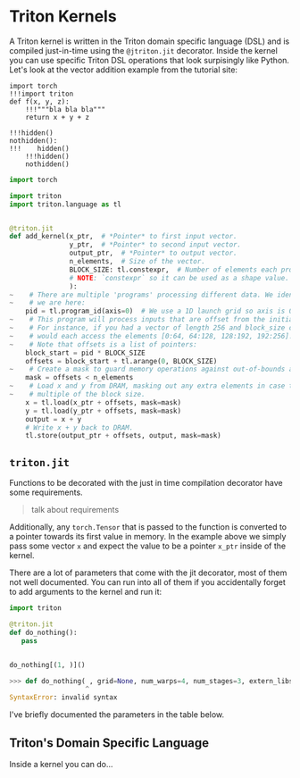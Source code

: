 # Triton Kernels
A Triton kernel is written in the Triton domain specific language (DSL) and is compiled just-in-time using the `@jtriton.jit` decorator.
Inside the kernel you can use specific Triton DSL operations that look surpisingly like Python. Let's look at the vector addition example from the tutorial site:

```python,hidelines=!!!
import torch
!!!import triton
def f(x, y, z):
    !!!"""bla bla bla"""
    return x + y + z
```

```python,hidelines=!!!
!!!hidden()
nothidden():
!!!    hidden()
    !!!hidden()
    nothidden()
```


```python
import torch

import triton
import triton.language as tl


@triton.jit
def add_kernel(x_ptr,  # *Pointer* to first input vector.
               y_ptr,  # *Pointer* to second input vector.
               output_ptr,  # *Pointer* to output vector.
               n_elements,  # Size of the vector.
               BLOCK_SIZE: tl.constexpr,  # Number of elements each program should process.
               # NOTE: `constexpr` so it can be used as a shape value.
               ):
~    # There are multiple 'programs' processing different data. We identify which program
~    # we are here:
    pid = tl.program_id(axis=0)  # We use a 1D launch grid so axis is 0.
~    # This program will process inputs that are offset from the initial data.
~    # For instance, if you had a vector of length 256 and block_size of 64, the programs
~    # would each access the elements [0:64, 64:128, 128:192, 192:256].
~    # Note that offsets is a list of pointers:
    block_start = pid * BLOCK_SIZE
    offsets = block_start + tl.arange(0, BLOCK_SIZE)
~    # Create a mask to guard memory operations against out-of-bounds accesses.
    mask = offsets < n_elements
~    # Load x and y from DRAM, masking out any extra elements in case the input is not a
~    # multiple of the block size.
    x = tl.load(x_ptr + offsets, mask=mask)
    y = tl.load(y_ptr + offsets, mask=mask)
    output = x + y
    # Write x + y back to DRAM.
    tl.store(output_ptr + offsets, output, mask=mask)
```

## `triton.jit`
Functions to be decorated with the just in time compilation decorator have some requirements. 

> talk about requirements

Additionally, any `torch.Tensor` that is passed to the function is converted to a pointer towards its first value in memory. In the example above we simply pass some vector `x` and expect the value to be a pointer `x_ptr` inside of the kernel.

There are a lot of parameters that come with the jit decorator, most of them not well documented. You can run into all of them if you accidentally forget to add arguments to the kernel and run it:

```python
import triton

@triton.jit
def do_nothing():
   pass


do_nothing[(1, )]()

>>> def do_nothing( , grid=None, num_warps=4, num_stages=3, extern_libs=None, stream=None, warmup=False, device=None, device_type=None):
                   ^
SyntaxError: invalid syntax
```

I've briefly documented the parameters in the table below.

## Triton's Domain Specific Language
Inside a kernel you can do...

<!-- 
We can divide most Triton implementations into two parts: the *kernel* and the *launch grid*. The kernel is where the computation happens and the launch grid is where we define how many programs will be launched and how they will be distributed over the data. We will tackle it in reverse order, discussing the launch grid first, using the vector addition from the [Triton Tutorials](https://triton-lang.org/main/getting-started/tutorials/01-vector-add.html) as an example. -->


<!-- 


Before running a Triton kernel we need to define specific parameters that define how the compiler will utilize the GPU.
For example, we need to define how many *programs* will be launched, and depending on how many programs we launch we might have to change the size of the *block(s)* that each program will work on. To make it a bit easier we typically wrap the launch grid and the kernel launch itself in a helper function. For the vector addition example it would make sense to call the kernel `add_kernel` and the helper function `add` (although you might want to post/pre-fix it with `triton`).

The launch grid is set as a parameter when you launch the kernel: `kernel[grid](...)`. It is a tuple of integers (or a callable that returns a tuple of integers) where each value defines how many programs will be launched on that axis. In general we will define 1D launch grids and figure out how to map the data to the programs inside the kernel, but it is possible to define multidimensional launch grids if that makes more sense for your problem. Think of the grid as an abstraction to help you map the data to the programs.

Below is the launch grid from the tutorial, I've hidden the comments since I thought they could be more confusing at this point. -->
<!-- 
```python
import torch
import triton


def add(x: torch.Tensor, y: torch.Tensor):
:::    # We need to preallocate the output.
    output = torch.empty_like(x)
    assert x.is_cuda and y.is_cuda and output.is_cuda
    n_elements = output.numel()
:::    # The SPMD launch grid denotes the number of kernel instances that run in parallel.
:::    # It is analogous to CUDA launch grids. It can be either Tuple[int], or Callable(metaparameters) -> Tuple[int].
:::    # In this case, we use a 1D grid where the size is the number of blocks:

    grid = lambda meta: (triton.cdiv(n_elements, meta['BLOCK_SIZE']), )
:::    # NOTE:
:::    #  - Each torch.tensor object is implicitly converted into a pointer to its first element.
:::    #  - `triton.jit`'ed functions can be indexed with a launch grid to obtain a callable GPU kernel.
:::    #  - Don't forget to pass meta-parameters as keywords arguments.
    add_kernel[grid](x, y, output, n_elements, BLOCK_SIZE=1024)
:::    # We return a handle to z but, since `torch.cuda.synchronize()` hasn't been called, the kernel is still
:::    # running asynchronously at this point.
    return output
```

The launch grid here is a callable that returns a tuple of a single integer, which is the number of elements divided by the block size.
In the tutorial the length of the vector ranges from \\( 2^{12} \\) through \\( 2^{28} \\), if we take the first value of the launch grid we get \\( 4096 / 1024 = 4 \\) programs launched and if we take the last value we get \\( \frac{2^{28}}{1024} = 262144 \\) programs launched.
How many of those programs will actually be launched concurrently depends on the capacity of your accelerator.

As mentioned, the launch grid could be hard-coded as a tuple directly, but this is less flexible and not recommended - we want the program
to scale up when the input size increases. We will discuss further ways of optimizing the launch of kernels based on input size in the [Optimization](../benchmark_and_optimization/optimization.md) section.

It is important to know that any `torch.tensor` input to the kernel is transformed into a **pointer to its first value in memory**.



## The Kernel
The kernel is written in the Triton domain specific language (DSL) and is compiled just-in-time using the `@jtriton.jit` decorator.
Inside the kernel you can use specific Triton DSL operations that look surpisingly like Python. 


```python
:::import torch
:::
:::import triton
:::import triton.language as tl
:::
:::
@triton.jit
def add_kernel(x_ptr,  # *Pointer* to first input vector.
               y_ptr,  # *Pointer* to second input vector.
               output_ptr,  # *Pointer* to output vector.
               n_elements,  # Size of the vector.
               BLOCK_SIZE: tl.constexpr,  # Number of elements each program should process.
               # NOTE: `constexpr` so it can be used as a shape value.
               ):
:::    # There are multiple 'programs' processing different data. We identify which program
:::    # we are here:
    pid = tl.program_id(axis=0)  # We use a 1D launch grid so axis is 0.
:::    # This program will process inputs that are offset from the initial data.
:::    # For instance, if you had a vector of length 256 and block_size of 64, the programs
:::    # would each access the elements [0:64, 64:128, 128:192, 192:256].
:::    # Note that offsets is a list of pointers:
    block_start = pid * BLOCK_SIZE
    offsets = block_start + tl.arange(0, BLOCK_SIZE)
:::    # Create a mask to guard memory operations against out-of-bounds accesses.
    mask = offsets < n_elements
:::    # Load x and y from DRAM, masking out any extra elements in case the input is not a
:::    # multiple of the block size.
    x = tl.load(x_ptr + offsets, mask=mask)
    y = tl.load(y_ptr + offsets, mask=mask)
    output = x + y
:::    # Write x + y back to DRAM.
    tl.store(output_ptr + offsets, output, mask=mask)
```

The program identifier that marks which program is running is retrieved with the [`tl.program_id`](https://triton-lang.org/main/python-api/generated/triton.language.program_id.html) function. If we take the vector length to be  \\( 4096 \\) we would get one out of `(0, 1, 2, 3)` values for the program identifier. We need the identifier to figure out what block of data to work. This tutorial example is a bit outdated and we will introduce a better mechanism for figuring out what block to work on later, but we essentially need to create a **list of pointers** for each value that we want to load in the block.

Let's make this a bit more clear with the table below:

| Program ID | Block Start | Offsets |
| ---------- | ----------- | ------- |
| 0          | 0           | (0, ..., 1023) |
| 1          | 1024        | (1024, ..., 2047) |
| 2          | 2048        | (2048, ..., 3071) |
| 3          | 3072        | (3072, ..., 4095) |

A quick addition of the `offset` with the data pointer will give us the correct block to load. A masking mechanism ensures that we don't load data outside of the vector length. 

The main setup of the kernel will typically be something along the lines of (1) load data, (2) transform data, and (3) store data. Let's take a look at a new way to load and store data in the next section. -->